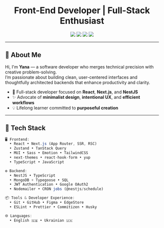 <h1 align="center">Front-End Developer | Full-Stack Enthusiast</h1>

<!-- Badges -->
<p align="center">
  <img src="https://img.shields.io/badge/React-%2361DAFB?style=for-the-badge&logo=react&logoColor=black" />
  <img src="https://img.shields.io/badge/Next.js-%23000000.svg?style=for-the-badge&logo=next.js&logoColor=white" />
  <img src="https://img.shields.io/badge/NestJS-%23E0234E.svg?style=for-the-badge&logo=nestjs&logoColor=white" />
  <img src="https://img.shields.io/badge/TypeScript-%23007ACC.svg?style=for-the-badge&logo=typescript&logoColor=white" />
</p>

---

## 🌱 About Me

Hi, I'm **Yana** — a software developer who merges technical precision with creative problem-solving.  
I’m passionate about building clean, user-centered interfaces and thoughtfully architected backends that enhance productivity and clarity.

- 🔭 Full-stack developer focused on **React**, **Next.js**, and **NestJS**
- ✨ Advocate of **minimalist design**, **intentional UX**, and **efficient workflows**
- 💡 Lifelong learner committed to **purposeful creation**

---

## 🔧 Tech Stack

```ts
🖥️ Frontend:
  • React • Next.js (App Router, SSR, RSC)
  • Zustand • TanStack Query
  • MUI • Sass • Emotion • TailwindCSS
  • next-themes • react-hook-form • yup
  • TypeScript • JavaScript

⚙️ Backend:
  • NestJS • TypeScript
  • MongoDB + Typegoose • SQL
  • JWT Authentication • Google OAuth2
  • Nodemailer • CRON jobs (@nestjs/schedule)

📦 Tools & Developer Experience:
  • Git • GitHub • Figma • EdgeStore
  • ESLint • Prettier • Commitizen • Husky

🌐 Languages:
  • English 🇬🇧 • Ukrainian 🇺🇦
